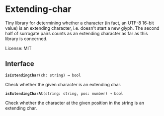 # Extending-char

Tiny library for determining whether a character (in fact, an UTF-8
16-bit value) is an extending character, i.e. doesn't start a new
glyph. The second half of surrogate pairs counts as an extending
character as far as this library is concerned.

License: MIT

## Interface

**`isExtendingChar`**`(ch: string) → bool`

Check whether the given character is an extending char.

**`isExtendingCharAt`**`(string: string, pos: number) → bool`

Check whether the character at the given position in the string is an
extending char.

